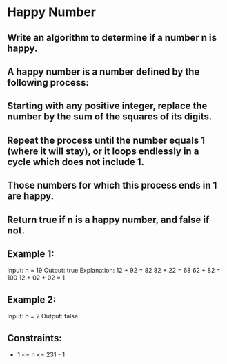 # Happy Number

## Write an algorithm to determine if a number n is happy.

## A happy number is a number defined by the following process:

## Starting with any positive integer, replace the number by the sum of the squares of its digits.
## Repeat the process until the number equals 1 (where it will stay), or it loops endlessly in a cycle which does not include 1.
## Those numbers for which this process ends in 1 are happy.
## Return true if n is a happy number, and false if not.

 

## Example 1:

Input: n = 19
Output: true
Explanation:
12 + 92 = 82
82 + 22 = 68
62 + 82 = 100
12 + 02 + 02 = 1
## Example 2:

Input: n = 2
Output: false
 

## Constraints:

- 1 <= n <= 231 - 1